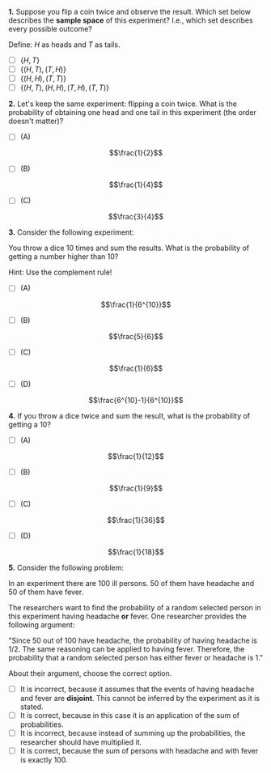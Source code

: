 **1.** Suppose you flip a coin twice and observe the result. Which set below describes the **sample space** of this experiment? I.e., which set describes every possible outcome?

Define: $H$ as heads and $T$ as tails.
- [ ] $\lbrace H, T \rbrace$
- [ ] $\lbrace ( H, T ), ( T, H ) \rbrace$
- [ ] $\lbrace ( H, H ), ( T, T ) \rbrace$
- [ ] $\lbrace ( H, T ), ( H, H ), ( T, H ), ( T, T ) \rbrace$

**2.** Let's keep the same experiment: flipping a coin twice. What is the probability of obtaining one head and one tail in this experiment (the order doesn't matter)?
- [ ] (A)

$$\frac{1}{2}$$
- [ ] (B)

$$\frac{1}{4}$$
- [ ] (C)

$$\frac{3}{4}$$

**3.** Consider the following experiment:

You throw a dice $10$ times and sum the results. What is the probability of getting a number higher than $10$?

Hint: Use the complement rule!
- [ ] (A)

$$\frac{1}{6^{10}}$$
- [ ] (B)

$$\frac{5}{6}$$
- [ ] (C)

$$\frac{1}{6}$$
- [ ] (D)

$$\frac{6^{10}-1}{6^{10}}$$

**4.** If you throw a dice twice and sum the result, what is the probability of getting a $10$?
- [ ] (A)

$$\frac{1}{12}$$
- [ ] (B)

$$\frac{1}{9}$$
- [ ] (C)

$$\frac{1}{36}$$
- [ ] (D)

$$\frac{1}{18}$$

**5.** Consider the following problem:

In an experiment there are 100 ill persons. 50 of them have headache and 50 of them have fever. 

The researchers want to find the probability of a random selected person in this experiment having headache **or** fever. One researcher provides the following argument:

"Since 50 out of 100 have headache, the probability of having headache is 1/2. The same reasoning can be applied to having fever. Therefore, the probability that a random selected person has either fever or headache is 1."

About their argument, choose the correct option.
- [ ] It is incorrect, because it assumes that the events of having headache and fever are **disjoint**. This cannot be inferred by the experiment as it is stated.
- [ ] It is correct, because in this case it is an application of the sum of probabilities.
- [ ] It is incorrect, because instead of summing up the probabilities, the researcher should have multiplied it.
- [ ] It is correct, because the sum of persons with headache and with fever is exactly 100. 
